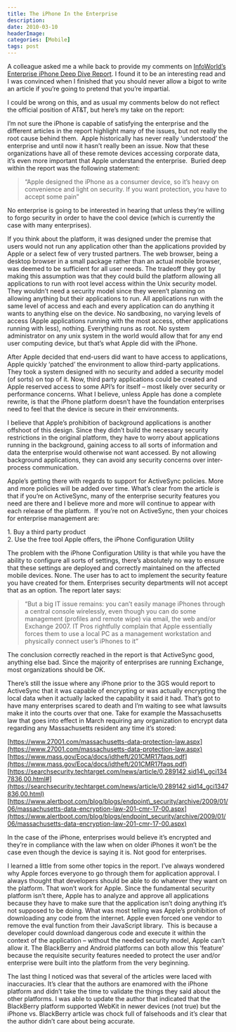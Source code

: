 ```yaml
---
title: The iPhone In the Enterprise
description: 
date: 2010-03-10
headerImage: 
categories: [Mobile]
tags: post
---
```


A colleague asked me a while back to provide my comments on [InfoWorld’s Enterprise iPhone Deep Dive Report](https://www.infoworld.com/iphone-deep-dive). I found it to be an interesting read and I was convinced when I finished that you should never allow a bigot to write an article if you’re going to pretend that you’re impartial.  
  
I could be wrong on this, and as usual my comments below do not reflect the official position of AT&T, but here’s my take on the report:  
  
I’m not sure the iPhone is capable of satisfying the enterprise and the different articles in the report highlight many of the issues, but not really the root cause behind them.  Apple historically has never really ‘understood’ the enterprise and until now it hasn’t really been an issue. Now that these organizations have all of these remote devices accessing corporate data, it’s even more important that Apple understand the enterprise.  Buried deep within the report was the following statement:  
  

> “Apple designed the iPhone as a consumer device, so it’s heavy on convenience and light on security. If you want protection, you have to accept some pain”  

  
No enterprise is going to be interested in hearing that unless they’re willing to forgo security in order to have the cool device (which is currently the case with many enterprises).  
  
If you think about the platform, it was designed under the premise that users would not run any application other than the applications provided by Apple or a select few of very trusted partners. The web browser, being a desktop browser in a small package rather than an actual mobile browser, was deemed to be sufficient for all user needs. The tradeoff they got by making this assumption was that they could build the platform allowing all applications to run with root level access within the Unix security model. They wouldn’t need a security model since they weren’t planning on allowing anything but their applications to run. All applications run with the same level of access and each and every application can do anything it wants to anything else on the device. No sandboxing, no varying levels of access (Apple applications running with the most access, other applications running with less), nothing. Everything runs as root. No system administrator on any unix system in the world would allow that for any end user computing device, but that’s what Apple did with the iPhone.  
  
After Apple decided that end-users did want to have access to applications, Apple quickly ‘patched’ the environment to allow third-party applications. They took a system designed with no security and added a security model (of sorts) on top of it. Now, third party applications could be created and Apple reserved access to some API’s for itself – most likely over security or performance concerns. What I believe, unless Apple has done a complete rewrite, is that the iPhone platform doesn’t have the foundation enterprises need to feel that the device is secure in their environments.  
  
I believe that Apple’s prohibition of background applications is another offshoot of this design. Since they didn’t build the necessary security restrictions in the original platform, they have to worry about applications running in the background, gaining access to all sorts of information and data the enterprise would otherwise not want accessed. By not allowing background applications, they can avoid any security concerns over inter-process communication.  
  
Apple’s getting there with regards to support for ActiveSync policies. More and more policies will be added over time. What’s clear from the article is that if you’re on ActiveSync, many of the enterprise security features you need are there and I believe more and more will continue to appear with each release of the platform.  If you’re not on ActiveSync, then your choices for enterprise management are:

1\. Buy a third party product  
2\. Use the free tool Apple offers, the iPhone Configuration Utility

The problem with the iPhone Configuration Utility is that while you have the ability to configure all sorts of settings, there’s absolutely no way to ensure that these settings are deployed and correctly maintained on the affected mobile devices. None. The user has to act to implement the security feature you have created for them. Enterprises security departments will not accept that as an option. The report later says:

  

> “But a big IT issue remains: you can’t easily manage iPhones through a central console wirelessly, even though you can do some management (profiles and remote wipe) via email, the web and/or Exchange 2007. IT Pros rightfully complain that Apple essentially forces them to use a local PC as a management workstation and physically connect user’s iPhones to it”  

  
The conclusion correctly reached in the report is that ActiveSync good, anything else bad. Since the majority of enterprises are running Exchange, most organizations should be OK.    
  
There’s still the issue where any iPhone prior to the 3GS would report to ActiveSync that it was capable of encrypting or was actually encrypting the local data when it actually lacked the capability it said it had. That’s got to have many enterprises scared to death and I’m waiting to see what lawsuits make it into the courts over that one. Take for example the Massachusetts law that goes into effect in March requiring any organization to encrypt data regarding any Massachusetts resident any time it’s stored:  
  
[https://www.27001.com/massachusetts-data-protection-law.aspx](https://www.27001.com/massachusetts-data-protection-law.aspx)  
[https://www.mass.gov/Eoca/docs/idtheft/201CMR17faqs.pdf](https://www.mass.gov/Eoca/docs/idtheft/201CMR17faqs.pdf)  
[https://searchsecurity.techtarget.com/news/article/0,289142,sid14\_gci1347836,00.html#](https://searchsecurity.techtarget.com/news/article/0,289142,sid14_gci1347836,00.html)  
[https://www.alertboot.com/blog/blogs/endpoint\_security/archive/2009/01/06/massachusetts-data-encryption-law-201-cmr-17-00.aspx](https://www.alertboot.com/blog/blogs/endpoint_security/archive/2009/01/06/massachusetts-data-encryption-law-201-cmr-17-00.aspx)  
  
In the case of the iPhone, enterprises would believe it’s encrypted and they’re in compliance with the law when on older iPhones it won’t be the case even though the device is saying it is. Not good for enterprises.  
  
I learned a little from some other topics in the report. I’ve always wondered why Apple forces everyone to go through them for application approval. I always thought that developers should be able to do whatever they want on the platform. That won’t work for Apple. Since the fundamental security platform isn’t there, Apple has to analyze and approve all applications because they have to make sure that the application isn’t doing anything it’s not supposed to be doing. What was most telling was Apple’s prohibition of downloading any code from the internet. Apple even forced one vendor to remove the eval function from their JavaScript library.  This is because a developer could download dangerous code and execute it within the context of the application – without the needed security model, Apple can’t allow it. The BlackBerry and Android platforms can both allow this ‘feature’ because the requisite security features needed to protect the user and/or enterprise were built into the platform from the very beginning.  
  
The last thing I noticed was that several of the articles were laced with inaccuracies. It’s clear that the authors are enamored with the iPhone platform and didn’t take the time to validate the things they said about the other platforms. I was able to update the author that indicated that the BlackBerry platform supported WebKit in newer devices (not true) but the iPhone vs. BlackBerry article was chock full of falsehoods and it’s clear that the author didn’t care about being accurate.